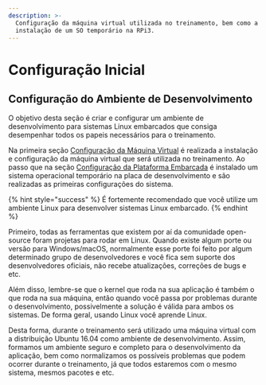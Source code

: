 ```yaml
---
description: >-
  Configuração da máquina virtual utilizada no treinamento, bem como a
  instalação de um SO temporário na RPi3.
---
```


# Configuração Inicial

## Configuração do Ambiente de Desenvolvimento

O objetivo desta seção é criar e configurar um ambiente de desenvolvimento para sistemas Linux embarcados que consiga desempenhar todos os papeis necessários para o treinamento. 

Na primeira seção [Configuração da Máquina Virtual](https://brandaogbs.gitbook.io/dsle20/configuracao-inicial/configuracao-da-maquina-virtual) é realizada a instalação e configuração da máquina virtual que será utilizada no treinamento. Ao passo que na seção [Configuração da Plataforma Embarcada](https://brandaogbs.gitbook.io/dsle20/configuracao-inicial/configuracao-da-plataforma-embarcada) é instalado um sistema operacional temporário na placa de desenvolvimento e são realizadas as primeiras configurações do sistema. 

{% hint style="success" %}
É fortemente recomendado que você utilize um ambiente Linux para desenvolver sistemas Linux embarcado.
{% endhint %}

Primeiro, todas as ferramentas que existem por aí da comunidade open-source foram projetas para rodar em Linux. Quando existe algum porte ou versão para Windows/macOS, normalmente esse porte foi feito por algum determinado grupo de desenvolvedores e você fica sem suporte dos desenvolvedores oficiais, não recebe atualizações, correções de bugs e etc.

Além disso, lembre-se que o kernel que roda na sua aplicação  é também o que roda na sua máquina, então quando você passa por problemas durante o desenvolvimento, possivelmente a solução é válida para ambos os sistemas. De forma geral,  usando Linux você aprende Linux.

Desta forma, durante o treinamento será utilizado uma máquina virtual com a distribuição Ubuntu 16.04 como ambiente de desenvolvimento. Assim, formamos um ambiente seguro e completo para o desenvolvimento da aplicação, bem como normalizamos os possíveis problemas que podem ocorrer durante o treinamento, já que todos estaremos com o mesmo sistema, mesmos pacotes e etc.

